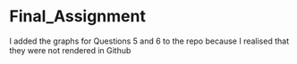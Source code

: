 # Final_Assignment

I added the graphs for Questions 5 and 6 to the repo because I realised that they were not rendered in Github
